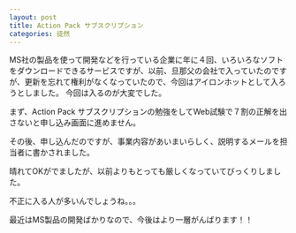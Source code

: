 ```yaml
---
layout: post
title: Action Pack サブスクリプション
categories: 徒然
---
```


MS社の製品を使って開発などを行っている企業に年に４回、いろいろなソフトをダウンロードできるサービスですが、以前、旦那父の会社で入っていたのですが、更新を忘れて権利がなくなっていたので、今回はアイロンホットとして入ろうとしました。
今回は入るのが大変でした。

まず、Action Pack サブスクリプションの勉強をしてWeb試験で７割の正解を出さないと申し込み画面に進めません。

その後、申し込んだのですが、事業内容があいまいらしく、説明するメールを担当者に書かされました。

晴れてOKがでましたが、以前よりもとっても厳しくなっていてびっくりしました。

不正に入る人が多いんでしょうね。。。

最近はMS製品の開発ばかりなので、今後はより一層がんばります！！

